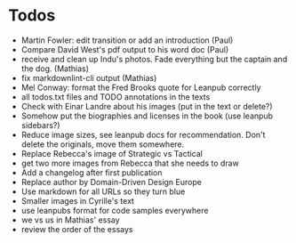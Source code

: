 # Todos

- Martin Fowler: edit transition or add an introduction (Paul)
- Compare David West's pdf output to his word doc (Paul)
- receive and clean up Indu's photos. Fade everything but the captain and the dog. (Mathias)
- fix markdownlint-cli output (Mathias)
- Mel Conway: format the Fred Brooks quote for Leanpub correctly
- all todos.txt files and TODO annotations in the texts
- Check with Einar Landre about his images (put in the text or delete?)
- Somehow put the biographies and licenses in the book (use leanpub sidebars?)
- Reduce image sizes, see leanpub docs for recommendation. Don't delete the originals, move them somewhere.
- Replace Rebecca's image of Strategic vs Tactical
- get two more images from Rebecca that she needs to draw
- Add a changelog after first publication
- Replace author by Domain-Driven Design Europe
- Use markdown for all URLs so they turn blue
- Smaller images in Cyrille's text
- use leanpubs format for code samples everywhere
- we vs us in Mathias' essay
- review the order of the essays

